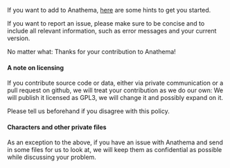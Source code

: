If you want to add to Anathema, [here](https://github.com/anathema/anathema/wiki/Contributors'-Quickstart) are some hints to get you started.

If you want to report an issue, please make sure to be concise and to include all relevant information, such as error messages and your current version.

No matter what: Thanks for your contribution to Anathema!


#### A note on licensing
If you contribute source code or data, either via private communication or a pull request on github, we will treat your contribution as we do our own: We will publish it licensed as GPL3, we will change it and possibly expand on it.  

Please tell us beforehand if you disagree with this policy.

#### Characters and other private files
As an exception to the above, if you have an issue with Anathema and send in some files for us to look at, we will keep them as confidential as possible while discussing your problem.
